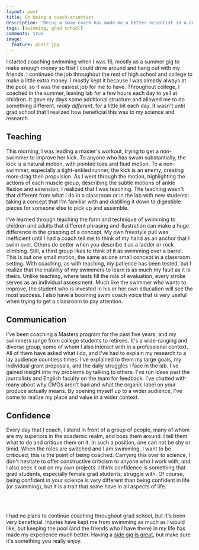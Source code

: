 ```yaml
---
layout: post
title: On being a coach-scientist
description: "Being a swim coach has made me a better scientist in a number of ways."
tags: [swimming, grad school]
comments: true
image:
  feature: pool2.jpg
---
```

I started coaching swimming when I was 16, mostly as a summer gig to make enough money so that I could drive around and hang out with my friends. I continued the job throughout the rest of high school and college to make a little extra money. I mostly kept it because I was already always at the pool, so it was the easiest job for me to have. Throughout college, I coached in the summer, leaving lab for a few hours each day to yell at children. It gave my days some additional structure and allowed me to do something different, *really different*, for a little bit each day. It wasn't until grad school that I realized how beneficial this was to my science and research.

## Teaching

This morning, I was leading a master's workout, trying to get a non-swimmer to improve her kick. To anyone who has swum substantially, the kick is a natural motion, with pointed toes and fluid motion. To a non-swimmer, especially a tight-ankled runner, the kick is an enemy, creating more drag then propulsion. As I went through the motion, highlighting the actions of each muscle group, describing the subtle motions of ankle flexion and extension, I realized that I was teaching. The teaching wasn't that different from what I do in a classroom or in the lab with new students: taking a concept that I'm familiar with and distilling it down to digestible pieces for someone else to pick up and assemble.


I've learned through teaching the form and technique of swimming to children and adults that different phrasing and illustration can make a huge difference in the grasping of a concept. My own freestyle pull was inefficient until I had a coach tell me to think of my hand as an anchor that I swim over. Others do better when you describe it as a ladder or rock climbing. Still, a third group likes to think of it as swimming over a barrel. This is but one small motion, the same as one small concept in a classroom setting. With coaching, as with teaching, my patience has been tested, but I realize that the inability of my swimmers to learn is as much my fault as it is theirs. Unlike teaching, where tests fill the role of evaluation, every stroke serves as an individual assessment. Much like the swimmer who wants to improve, the student who is invested in his or her own education will see the most success. I also have a booming swim coach voice that is *very* useful when trying to get a classroom to pay attention.

## Communication

I've been coaching a Masters program for the past five years, and my swimmers range from college students to retirees. It's a wide-ranging and diverse group, some of whom I also interact with in a professional context. All of them have asked what I do, and I've had to explain my research to a lay audience countless times. I've explained to them my large goals, my individual grant proposals, and the daily struggles I face in the lab. I've gained insight into my problems by talking to others. I've run ideas past the journalists and English faculty on the team for feedback. I've chatted with many about why GMOs aren't bad and what the organic label on your produce actually means. By opening myself up to a wider audience, I've come to realize my place and value in a wider context.

## Confidence

Every day that I coach, I stand in front of a group of people, many of whom are my superiors in the academic realm, and boss them around. I tell them what to do and critique them on it. In such a position, one can not be shy or timid. When the roles are switched and I am swimming, I want to be critiqued; this is the point of being coached. Carrying this over to science, I don't hesitate to offer constructive criticism to anyone who I work with, and I also seek it out on my own projects. I think confidence is something that grad students, especially female grad students, struggle with. Of course, being confident in your science is very different than being confident in life (or swimming), but it is a trait that some have in all aspects of life.

<br><br> 

I had no plans to continue coaching throughout grad school, but it's been very beneficial. Injuries have kept me from swimming as much as I would like, but keeping the pool (and the friends who I have there) in my life has made my experience much better. Having a [side gig is great](https://www.insidehighered.com/blogs/gradhacker/start-side-gig), but make sure it's something you really enjoy.